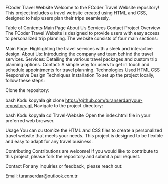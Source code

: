 FCoder Travel Website
Welcome to the FCoder Travel Website repository! This project includes a travel website created using HTML and CSS, designed to help users plan their trips seamlessly.

Table of Contents
Main Page
About Us
Services
Contact
Project Overview
The FCoder Travel Website is designed to provide users with easy access to personalized trip planning. The website consists of four main sections:

Main Page: Highlighting the travel services with a sleek and interactive design.
About Us: Introducing the company and team behind the travel services.
Services: Detailing the various travel packages and custom trip planning options.
Contact: A simple way for users to get in touch and schedule appointments for travel planning.
Technologies Used
HTML
CSS
Responsive Design Techniques
Installation
To set up the project locally, follow these steps:

Clone the repository:

bash
Kodu kopyala
git clone https://github.com/turanserdar/your-repository.git
Navigate to the project directory:

bash
Kodu kopyala
cd Travel-Website
Open the index.html file in your preferred web browser.

Usage
You can customize the HTML and CSS files to create a personalized travel website that meets your needs. This project is designed to be flexible and easy to adapt for any travel business.

Contributing
Contributions are welcome! If you would like to contribute to this project, please fork the repository and submit a pull request.

Contact
For any inquiries or feedback, please reach out:

Email: turanserdar@outlook.com.tr

